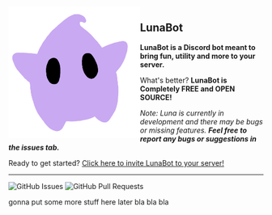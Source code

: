 <img align="left" style="width:260px" width="288px" src="https://github.com/spelis/LunaBot/blob/master/icon.png">

## LunaBot

**LunaBot is a Discord bot meant to bring fun, utility and more to your server.**

What's better? **LunaBot is Completely FREE and OPEN SOURCE!**

*Note: Luna is currently in development and there may be bugs or missing features.*
***Feel free to report any bugs or suggestions in the issues tab.***

Ready to get started? [Click here to invite LunaBot to your server!](https://discord.com/oauth2/authorize?client_id=1345727284216205312)

---

![GitHub Issues](https://img.shields.io/github/issues/Spelis/LunaBot)
![GitHub Pull Requests](https://img.shields.io/github/issues-pr/Spelis/LunaBot)

gonna put some more stuff here later bla bla bla
